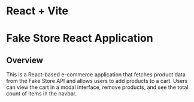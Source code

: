 # React + Vite

# Fake Store React Application

## Overview
This is a React-based e-commerce application that fetches product data from the Fake Store API and allows users to add products to a cart. Users can view the cart in a modal interface, remove products, and see the total count of items in the navbar.


